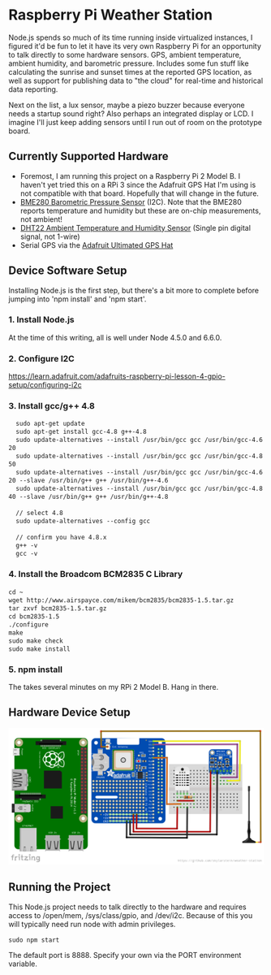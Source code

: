 # Raspberry Pi Weather Station

Node.js spends so much of its time running inside virtualized instances, I figured it'd be fun to let it have its very own Raspberry Pi for an opportunity to talk directly to some hardware sensors. GPS, ambient temperature, ambient humidity, and barometric pressure. Includes some fun stuff like calculating the sunrise and sunset times at the reported GPS location, as well as support for publishing data to "the cloud" for real-time and historical data reporting.

Next on the list, a lux sensor, maybe a piezo buzzer because everyone needs a startup sound right? Also perhaps an integrated display or LCD. I imagine I'll just keep adding sensors until I run out of room on the prototype board.

## Currently Supported Hardware

* Foremost, I am running this project on a Raspberry Pi 2 Model B. I haven't yet tried this on a RPi 3 since the Adafruit GPS Hat I'm using is not compatible with that board. Hopefully that will change in the future.
*  [BME280  Barometric Pressure  Sensor](https://www.adafruit.com/product/2652) (I2C). Note that the BME280 reports temperature and humidity but these are on-chip measurements, not ambient!
*  [DHT22 Ambient Temperature and Humidity Sensor](https://www.adafruit.com/product/385) (Single pin digital signal, not 1-wire)
* Serial GPS via the [Adafruit Ultimated GPS Hat](https://www.adafruit.com/product/2324) 

## Device Software Setup

Installing Node.js is the first step, but there's a bit more to complete before jumping into 'npm install' and  'npm start'.

### 1. Install Node.js

At the time of this writing, all is well under Node 4.5.0 and 6.6.0.

### 2.  Configure I2C

https://learn.adafruit.com/adafruits-raspberry-pi-lesson-4-gpio-setup/configuring-i2c

### 3. Install gcc/g++ 4.8
```
  sudo apt-get update
  sudo apt-get install gcc-4.8 g++-4.8
  sudo update-alternatives --install /usr/bin/gcc gcc /usr/bin/gcc-4.6 20
  sudo update-alternatives --install /usr/bin/gcc gcc /usr/bin/gcc-4.8 50
  sudo update-alternatives --install /usr/bin/gcc gcc /usr/bin/gcc-4.6 20 --slave /usr/bin/g++ g++ /usr/bin/g++-4.6 
  sudo update-alternatives --install /usr/bin/gcc gcc /usr/bin/gcc-4.8 40 --slave /usr/bin/g++ g++ /usr/bin/g++-4.8 

  // select 4.8
  sudo update-alternatives --config gcc

  // confirm you have 4.8.x  
  g++ -v
  gcc -v
```
### 4. Install the Broadcom BCM2835 C Library
```
cd ~
wget http://www.airspayce.com/mikem/bcm2835/bcm2835-1.5.tar.gz
tar zxvf bcm2835-1.5.tar.gz
cd bcm2835-1.5
./configure
make
sudo make check
sudo make install
```
### 5. npm install

The takes several minutes on my RPi 2 Model B. Hang in there.

## Hardware Device Setup

![Hardware Device Setup Image](/docs/pi-weather-station.png?raw=true "Hardware Device Setup Image")

## Running the Project

This Node.js project needs to talk directly to the hardware and requires access to /open/mem, /sys/class/gpio, and /dev/i2c. Because of this you will typically need run node with admin privileges.

```
sudo npm start
````

The default port is 8888. Specify your own via the PORT environment variable.


